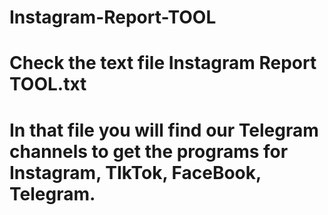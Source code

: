 # Instagram-Report-TOOL
<h1>Check the text file Instagram Report TOOL.txt</h1>
<h1>In that file you will find our Telegram channels to get the programs for Instagram, TIkTok, FaceBook, Telegram.</h1>
